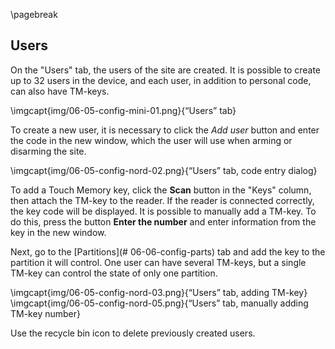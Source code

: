 \pagebreak

## Users

On the "Users" tab, the users of the site are created. It is possible to create up to 32 users in the device, and each user, in addition to personal code, can also have TM-keys.

\imgcapt{img/06-05-config-mini-01.png}{“Users” tab}


To create a new user, it is necessary to click the _Add user_ button and enter the code in the new window, which the user will use when arming or disarming the site.

\imgcapt{img/06-05-config-nord-02.png}{“Users” tab, code entry dialog}


To add a Touch Memory key, click the **Scan** button in the "Keys" column, then attach the TM-key to the reader. If the reader is connected correctly, the key code will be displayed. 
It is possible to manually add a TM-key. To do this, press the button **Enter the number** and enter information from the key in the new window.

Next, go to the [Partitions](# 06-06-config-parts) tab and add the key to the partition it will control. One user can have several TM-keys, but a single TM-key can control the state of only one partition.

\imgcapt{img/06-05-config-nord-03.png}{“Users” tab, adding TM-key}
\imgcapt{img/06-05-config-nord-05.png}{“Users” tab, manually adding TM-key number}

Use the recycle bin icon to delete previously created users.

